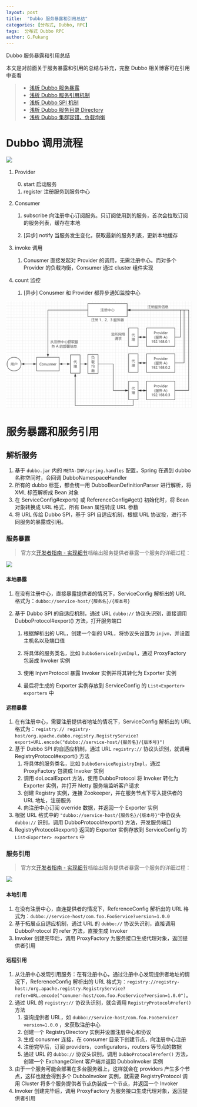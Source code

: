 ```yaml
---
layout: post
title:  "Dubbo 服务暴露和引用总结"
categories: [分布式, Dubbo, RPC]
tags:  分布式 Dubbo RPC 
author: G.Fukang
---
```

Dubbo 服务暴露和引用总结

本文是对前面关于服务暴露和引用的总结与补充，完整 Dubbo 相关博客可在引用中查看

> - [浅析 Dubbo 服务暴露](<https://gongfukangee.github.io/2019/03/18/Dubbo-2/>)
> - [浅析 Dubbo 服务引用机制](<https://gongfukangee.github.io/2019/03/20/Dubbo-3/>)
> - [浅析 Dubbo SPI 机制](<https://gongfukangee.github.io/2019/03/13/Dubbo-1/>)
> - [浅析 Dubbo 服务目录 Directory](<https://gongfukangee.github.io/2019/03/21/Dubbo-4/>)
> - [浅析 Dubbo 集群容错、负载均衡](<https://gongfukangee.github.io/2019/03/23/Dubbo-5/>)

# Dubbo 调用流程

![](http://www.iocoder.cn/images/Dubbo/2018_01_01/01.png)

1. Provider

   0. start 启动服务
   1. register 注册服务到服务中心

2. Consumer

   1. subscribe 向注册中心订阅服务。只订阅使用到的服务，首次会拉取订阅的服务列表，缓存在本地

   2. [异步] notify 当服务发生变化，获取最新的服务列表，更新本地缓存

3. invoke 调用

   1. Conusmer 直接发起对 Provider 的调用，无需注册中心。而对多个 Provider 的负载均衡，Consumer 通过 cluster 组件实现

4. count 监控

   1. [异步] Conusmer 和 Provider 都异步通知监控中心

![](<https://github.com/gongfukangEE/gongfukangEE.github.io/raw/master/_pic/%E5%88%86%E5%B8%83%E5%BC%8F/Dubbo%20%E6%9C%8D%E5%8A%A1%E8%B0%83%E7%94%A8%E5%9B%BE.png>)

# 服务暴露和服务引用

## 解析服务

1. 基于 `dubbo.jar` 内的 `META-INF/spring.handles` 配置，Spring 在遇到 dubbo 名称空间时，会回调 DubboNamespaceHandler
2. 所有的 dubbo 标签，都会统一用 DubboBeanDefinitionParser 进行解析，将 XML 标签解析成 Bean 对象
3. 在 ServiceConfig#export() 或 ReferenceConfig#get() 初始化时，将 Bean 对象转换成 URL 格式，所有 Bean 属性转成 URL 参数
4. 将 URL 传给 Dubbo SPI，基于 SPI 自适应机制，根据 URL 协议投，进行不同服务的暴露或引用。

### 服务暴露

>  官方文[开发者指南 - 实现细节](http://dubbo.apache.org/zh-cn/docs/dev/implementation.html)档给出服务提供者暴露一个服务的详细过程：

![](http://dubbo.apache.org/docs/zh-cn/dev/sources/images/dubbo_rpc_export.jpg)

#### 本地暴露

1. 在没有注册中心，直接暴露提供者的情况下，ServiceConfig 解析出的 URL 格式为：`dubbo://service-host/{服务名}/{版本号}`

2. 基于 Dubbo SPI 的自适应机制，通过 URL  `dubbo://` 协议头识别，直接调用 DubboProtocol#export() 方法，打开服务端口

   1. 根据解析出的 URL，创建一个新的 URL，将协议头设置为 `injvm`，并设置主机名以及端口值

   2. 将具体的服务类名，比如 `DubboServiceInjvmImpl`，通过 ProxyFactory 包装成 Invoker 实例

   3. 使用 InjvmProtocol 暴露 Invoker 实例并将其转化为 Exporter 实例

   4. 最后将生成的 Exporter 实例存放到 ServiceConfig 的 `List<Exporter> exporters` 中

#### 远程暴露

1. 在有注册中心，需要注册提供者地址的情况下，ServiceConfig 解析出的 URL 格式为：`registry:// registry-host/org.apache.dubbo.registry.RegistryService?export=URL.encode("dubbo://service-host/{服务名}/{版本号}")`
2. 基于 Dubbo SPI 的自适应机制，通过 URL `registry://` 协议头识别，就调用 RegistryProtocol#export() 方法
   1. 将具体的服务类名，比如 `DubboServiceRegistryImpl`，通过 ProxyFactory 包装成 Invoker 实例
   2. 调用 doLocalExport 方法，使用 DubboProtocol 将 Invoker 转化为 Exporter 实例，并打开 Netty 服务端监听客户请求
   3. 创建 Registry 实例，连接 Zookeeper，并在服务节点下写入提供者的 URL 地址，注册服务
   4. 向注册中心订阅 override 数据，并返回一个 Exporter 实例
3. 根据 URL 格式中的 `"dubbo://service-host/{服务名}/{版本号}"`中协议头 `dubbo://` 识别，调用 DubboProtocol#export() 方法，开发服务端口
4. RegistryProtocol#export() 返回的 Exporter 实例存放到 ServiceConfig 的 `List<Exporter> exporters` 中 

### 服务引用

> 官方文[开发者指南 - 实现细节](http://dubbo.apache.org/zh-cn/docs/dev/implementation.html)档给出服务提供者暴露一个服务的详细过程：

![](http://dubbo.apache.org/docs/zh-cn/dev/sources/images/dubbo_rpc_refer.jpg)

#### 本地引用

1. 在没有注册中心，直连提供者的情况下，ReferenceConfig 解析出的 URL 格式为：`dubbo://service-host/com.foo.FooService?version=1.0.0`
2. 基于拓展点自适应机制，通过 URL 的 `dubbo://` 协议头识别，直接调用 DubboProtocol 的 refer 方法，直接生成 Invoker
3. Invoker 创建完毕后，调用 ProxyFactory 为服务接口生成代理对象，返回提供者引用

#### 远程引用

1. 从注册中心发现引用服务：在有注册中心，通过注册中心发现提供者地址的情况下，ReferenceConfig 解析出的 URL 格式为：`registry://registry-host:/org.apache.registry.RegistryService?refer=URL.encode("conumer-host/com.foo.FooService?version=1.0.0")`。
2. 通过 URL 的 `registry://` 协议头识别，就会调用 `RegistryProtocol#refer()` 方法
   1. 查询提供者 URL，如 `dubbo://service-host/com.foo.FooService?version=1.0.0` ，来获取注册中心
   2. 创建一个 RegistryDirectory 实例并设置注册中心和协议
   3. 生成 conusmer 连接，在 consumer 目录下创建节点，向注册中心注册
   4. 注册完毕后，订阅 providers，configurators，routers 等节点的数据
   5. 通过 URL 的 `dubbo://` 协议头识别，调用 `DubboProtocol#refer()` 方法，创建一个 ExchangeClient 客户端并返回 DubboInvoker 实例
3. 由于一个服务可能会部署在多台服务器上，这样就会在 providers 产生多个节点，这样也就会得到多个 DubboInvoker 实例，就需要 RegistryProtocol 调用 Cluster 将多个服务提供者节点伪装成一个节点，并返回一个 Invoker
4. Invoker 创建完毕后，调用 ProxyFactory 为服务接口生成代理对象，返回提供者引用

